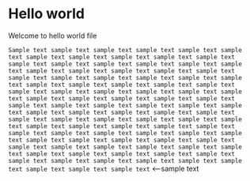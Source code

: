 # Hello world
Welcome to hello world file

```Sample text sample text sample text sample text sample text sample text sample text sample text sample text sample text sample text sample text sample text sample text sample text sample text sample text sample text sample text sample text sample text sample text sample text sample text sample text sample text sample text sample text sample text sample text sample text sample text sample text sample text sample text sample text sample text sample text sample text sample text sample text sample text sample text sample text sample text sample text sample text sample text sample text sample text sample text sample text sample text sample text sample text sample text sample text sample text sample text sample text sample text sample text sample text sample text sample text sample text sample text sample text sample text sample text sample text sample text sample text sample text sample text sample text sample text sample text sample text sample text sample text sample text sample text sample text sample text sample text sample text sample text sample text sample text sample text sample text sample text sample text sample text sample text sample text```
<--sample text

